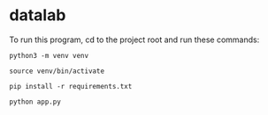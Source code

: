 # datalab

To run this program, cd to the project root and run these commands:

`python3 -m venv venv`

`source venv/bin/activate`

`pip install -r requirements.txt`

`python app.py`